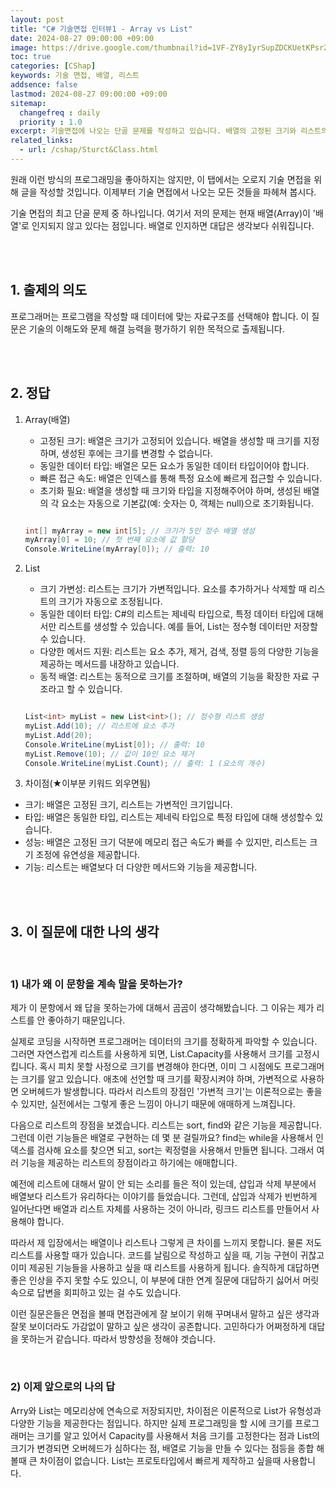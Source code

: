 ```yaml
---
layout: post
title: "C# 기술면접 인터뷰1 - Array vs List"
date: 2024-08-27 09:00:00 +09:00
image: https://drive.google.com/thumbnail?id=1VF-ZY8yIyrSupZDCKUetKPsrZ_E-7-mN
toc: true
categories: [CShap]
keywords: 기술 면접, 배열, 리스트
addsence: false
lastmod: 2024-08-27 09:00:00 +09:00
sitemap: 
  changefreq : daily
  priority : 1.0
excerpt: 기술면접에 나오는 단골 문제를 작성하고 있습니다. 배열의 고정된 크기와 리스트의 가변적 크기를 비교합니다.
related_links:
  - url: /cshap/Sturct&Class.html
---
```


원래 이런 방식의 프로그래밍을 좋아하지는 않지만, 이 탭에서는 오로지 기술 면접을 위해 글을 작성할 것입니다. 이제부터 기술 면접에서 나오는 모든 것들을 파헤쳐 봅시다.

기술 면접의 최고 단골 문제 중 하나입니다. 여기서 저의 문제는 현재 배열(Array)이 '배열'로 인지되지 않고 있다는 점입니다. 배열로 인지하면 대답은 생각보다 쉬워집니다.

<br>
<br>


## 1. 출제의 의도

프로그래머는 프로그램을 작성할 때 데이터에 맞는 자료구조를 선택해야 합니다. 이 질문은 기술의 이해도와 문제 해결 능력을 평가하기 위한 목적으로 출제됩니다.

<br>
<br>

## 2. 정답

1. Array(배열)
    - 고정된 크기: 배열은 크기가 고정되어 있습니다. 배열을 생성할 때 크기를 지정하며, 생성된 후에는 크기를 변경할 수 없습니다.
    - 동일한 데이터 타입: 배열은 모든 요소가 동일한 데이터 타입이어야 합니다.
    - 빠른 접근 속도: 배열은 인덱스를 통해 특정 요소에 빠르게 접근할 수 있습니다.
    - 초기화 필요: 배열을 생성할 때 크기와 타입을 지정해주어야 하며, 생성된 배열의 각 요소는 자동으로 기본값(예: 숫자는 0, 객체는 null)으로 초기화됩니다.

    ```c#

    int[] myArray = new int[5]; // 크기가 5인 정수 배열 생성
    myArray[0] = 10; // 첫 번째 요소에 값 할당
    Console.WriteLine(myArray[0]); // 출력: 10

    ```

2. List
    - 크기 가변성: 리스트는 크기가 가변적입니다. 요소를 추가하거나 삭제할 때 리스트의 크기가 자동으로 조정됩니다.
    - 동일한 데이터 타입: C#의 리스트는 제네릭 타입으로, 특정 데이터 타입에 대해서만 리스트를 생성할 수 있습니다. 예를 들어, List<int>는 정수형 데이터만 저장할 수 있습니다.
    - 다양한 메서드 지원: 리스트는 요소 추가, 제거, 검색, 정렬 등의 다양한 기능을 제공하는 메서드를 내장하고 있습니다.
    - 동적 배열: 리스트는 동적으로 크기를 조절하며, 배열의 기능을 확장한 자료 구조라고 할 수 있습니다.

    ```c#

    List<int> myList = new List<int>(); // 정수형 리스트 생성
    myList.Add(10); // 리스트에 요소 추가
    myList.Add(20);
    Console.WriteLine(myList[0]); // 출력: 10
    myList.Remove(10); // 값이 10인 요소 제거
    Console.WriteLine(myList.Count); // 출력: 1 (요소의 개수)

    ```

3. 차이점(★이부분 키워드 외우면됨)

- 크기: 배열은 고정된 크기, 리스트는 가변적인 크기입니다.
- 타입: 배열은 동일한 타입, 리스트는 제네릭 타입으로 특정 타입에 대해 생성할수 있습니다.
- 성능: 배열은 고정된 크기 덕분에 메모리 접근 속도가 빠를 수 있지만, 리스트는 크기 조정에 유연성을 제공합니다.
- 기능: 리스트는 배열보다 더 다양한 메서드와 기능을 제공합니다.

<br>
<br>

## 3. 이 질문에 대한 나의 생각

<br>

### 1) 내가 왜 이 문항을 계속 말을 못하는가?

제가 이 문항에서 왜 답을 못하는가에 대해서 곰곰이 생각해봤습니다. 그 이유는 제가 리스트를 안 좋아하기 때문입니다. 

실제로 코딩을 시작하면 프로그래머는 데이터의 크기를 정확하게 파악할 수 있습니다. 그러면 자연스럽게 리스트를 사용하게 되면, List<T>.Capacity를 사용해서 크기를 고정시킵니다. 혹시 피치 못할 사정으로 크기를 변경해야 한다면, 이미 그 시점에도 프로그래머는 크기를 알고 있습니다. 애초에 선언할 때 크기를 확장시켜야 하며, 가변적으로 사용하면 오버헤드가 발생합니다. 따라서 리스트의 장점인 '가변적 크기'는 이론적으로는 좋을 수 있지만, 실전에서는 그렇게 좋은 느낌이 아니기 때문에 애매하게 느껴집니다.

다음으로 리스트의 장점을 보겠습니다. 리스트는 sort, find와 같은 기능을 제공합니다. 그런데 이런 기능들은 배열로 구현하는 데 몇 분 걸릴까요? find는 while을 사용해서 인덱스를 검사해 요소를 찾으면 되고, sort는 퀵정렬을 사용해서 만들면 됩니다. 그래서 여러 기능을 제공하는 리스트의 장점이라고 하기에는 애매합니다.

예전에 리스트에 대해서 말이 안 되는 소리를 들은 적이 있는데, 삽입과 삭제 부분에서 배열보다 리스트가 유리하다는 이야기를 들었습니다. 그런데, 삽입과 삭제가 빈번하게 일어난다면 배열과 리스트 자체를 사용하는 것이 아니라, 링크드 리스트를 만들어서 사용해야 합니다.

따라서 제 입장에서는 배열이나 리스트나 그렇게 큰 차이를 느끼지 못합니다. 물론 저도 리스트를 사용할 때가 있습니다. 코드를 날림으로 작성하고 싶을 때, 기능 구현이 귀찮고 이미 제공된 기능들을 사용하고 싶을 때 리스트를 사용하게 됩니다. 솔직하게 대답하면 좋은 인상을 주지 못할 수도 있으니, 이 부분에 대한 연계 질문에 대답하기 싫어서 머릿속으로 답변을 회피하고 있는 걸 수도 있습니다.

이런 질문은들은 면접을 볼때 면접관에게 잘 보이기 위해 꾸며내서 말하고 싶은 생각과 잘못 보이더라도 가감없이 말하고 싶은 생각이 공존합니다. 고민하다가 어쩌정하게 대답을 못하는거 같습니다. 따라서 방향성을 정해야 겟습니다.

<br>

### 2) 이제 앞으로의 나의 답

Arry와 List는 메모리상에 연속으로 저장되지만, 차이점은 이론적으로 List가 유형성과 다양한 기능을 제공한다는 점입니다. 
하지만 실제 프로그래밍을 할 시에 크기를 프로그래머는 크기를 알고 있어서 Capacity를 사용해서 처음 크기를 고정한다는 점과 List의 크기가 변경되면 오버헤드가 심하다는 점, 배열로 기능을 만들 수 있다는 점등을 종합 해 볼때 큰 차이점이 없습니다. 
List는 프로토타입에서 빠르게 제작하고 싶을때 사용합니다.